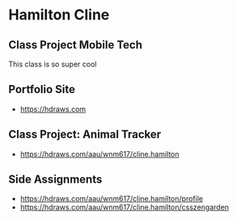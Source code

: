 # Hamilton Cline

## Class Project Mobile Tech

This class is so super cool

## Portfolio Site

- https://hdraws.com

## Class Project: Animal Tracker

- https://hdraws.com/aau/wnm617/cline.hamilton

## Side Assignments

- https://hdraws.com/aau/wnm617/cline.hamilton/profile
- https://hdraws.com/aau/wnm617/cline.hamilton/csszengarden
